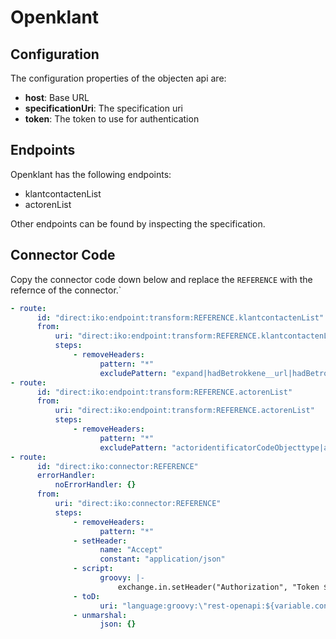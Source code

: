 # Openklant

## Configuration

The configuration properties of the objecten api are:
- **host**: Base URL 
- **specificationUri**: The specification uri 
- **token**: The token to use for authentication

## Endpoints

Openklant has the following endpoints:
- klantcontactenList
- actorenList

Other endpoints can be found by inspecting the specification.

## Connector Code

Copy the connector code down below and replace the `REFERENCE` with the refernce of the connector.`

```yaml
- route:
      id: "direct:iko:endpoint:transform:REFERENCE.klantcontactenList"
      from:
          uri: "direct:iko:endpoint:transform:REFERENCE.klantcontactenList"
          steps:
              - removeHeaders:
                    pattern: "*"
                    excludePattern: "expand|hadBetrokkene__url|hadBetrokkene__uuid|hadBetrokkene__wasPartij__partijIdentificator__codeObjecttype|hadBetrokkene__wasPartij__partijIdentificator__codeRegister|hadBetrokkene__wasPartij__partijIdentificator__codeSoortObjectId|hadBetrokkene__wasPartij__partijIdentificator__objectId|hadBetrokkene__wasPartij__url|hadBetrokkene__wasPartij__uuid|indicatieContactGelukt|inhoud|kanaal|nummer|onderwerp|onderwerpobject__onderwerpobjectidentificatorCodeObjecttype|onderwerpobject__onderwerpobjectidentificatorCodeRegister|onderwerpobject__onderwerpobjectidentificatorCodeSoortObjectId|onderwerpobject__onderwerpobjectidentificatorObjectId|onderwerpobject__url|onderwerpobject__uuid|page|pageSize|plaatsgevondenOp|vertrouwelijk|wasOnderwerpobject__onderwerpobjectidentificatorCodeObjecttype|wasOnderwerpobject__onderwerpobjectidentificatorCodeRegister|wasOnderwerpobject__onderwerpobjectidentificatorCodeSoortObjectId|wasOnderwerpobject__onderwerpobjectidentificatorObjectId|wasOnderwerpobject__url|wasOnderwerpobject__uuid"
- route:
      id: "direct:iko:endpoint:transform:REFERENCE.actorenList"
      from:
          uri: "direct:iko:endpoint:transform:REFERENCE.actorenList"
          steps:
              - removeHeaders:
                    pattern: "*"
                    excludePattern: "actoridentificatorCodeObjecttype|actoridentificatorCodeRegister|actoridentificatorCodeSoortObjectId|actoridentificatorObjectId|indicatieActief|naam|page|pageSize|soortActor"
- route:
      id: "direct:iko:connector:REFERENCE"
      errorHandler:
          noErrorHandler: {}
      from:
          uri: "direct:iko:connector:REFERENCE"
          steps:
              - removeHeaders:
                    pattern: "*"
              - setHeader:
                    name: "Accept"
                    constant: "application/json"
              - script:
                    groovy: |-
                        exchange.in.setHeader("Authorization", "Token ${exchange.getVariable('configProperties', Map).token}")
              - toD:
                    uri: "language:groovy:\"rest-openapi:${variable.configProperties.specificationUri}#${variable.operation}?host=${variable.configProperties.host}\""
              - unmarshal:
                    json: {}


```
